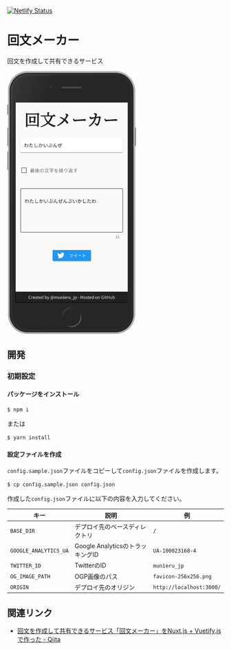 [![Netlify Status](https://api.netlify.com/api/v1/badges/e237d36c-3977-4bd5-b3c7-bc554cedc579/deploy-status)](https://app.netlify.com/sites/kaibunmaker/deploys)

# 回文メーカー
回文を作成して共有できるサービス

<img src=".doc/iphone.png" width="300">

## 開発
### 初期設定
#### パッケージをインストール
```sh
$ npm i
```

または

```sh
$ yarn install
```

#### 設定ファイルを作成
`config.sample.json`ファイルをコピーして`config.json`ファイルを作成します。

```sh
$ cp config.sample.json config.json
```

作成した`config.json`ファイルに以下の内容を入力してください。

|キー|説明|例|
|---|---|---|
|`BASE_DIR`|デプロイ先のベースディレクトリ|`/`|
|`GOOGLE_ANALYTICS_UA`|Google AnalyticsのトラッキングID|`UA-100023168-4`|
|`TWITTER_ID`|TwitterのID|`munieru_jp`|
|`OG_IMAGE_PATH`|OGP画像のパス|`favicon-256x256.png`|
|`ORIGIN`|デプロイ先のオリジン|`http://localhost:3000/`|

## 関連リンク
* [回文を作成して共有できるサービス「回文メーカー」をNuxt.js + Vuetify.jsで作った - Qiita](https://qiita.com/munieru_jp/items/0b9ab21af10cd41e98ba)
